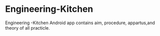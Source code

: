 # Engineering-Kitchen
Engineering -Kitchen Android app contains aim, procedure, appartus,and theory of all practicle.
